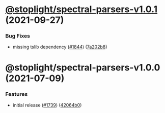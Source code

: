 # [@stoplight/spectral-parsers-v1.0.1](https://github.com/stoplightio/spectral/compare/@stoplight/spectral-parsers-v1.0.0...@stoplight/spectral-parsers-v1.0.1) (2021-09-27)

### Bug Fixes

- missing tslib dependency ([#1844](https://github.com/stoplightio/spectral/issues/1844)) ([7a202b8](https://github.com/stoplightio/spectral/commit/7a202b894f0c182345cd936d6651352eddb6783f))

# @stoplight/spectral-parsers-v1.0.0 (2021-07-09)

### Features

- initial release ([#1739](https://github.com/stoplightio/spectral/issues/1739)) ([42064b0](https://github.com/stoplightio/spectral/commit/42064b04887616e863f2da27cd19b4cdcc35c0a3))
